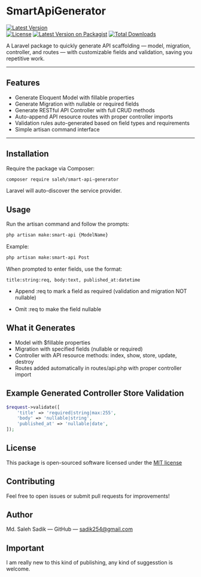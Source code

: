 # SmartApiGenerator

[![Latest Version](https://img.shields.io/github/v/release/sadik254/smart-api-generator?style=flat-square)](https://github.com/sadik254/smart-api-generator/releases)  
[![License](https://img.shields.io/github/license/sadik254/smart-api-generator?style=flat-square)](LICENSE) 
[![Latest Version on Packagist](https://img.shields.io/packagist/v/sadik254/smart-api-generator.svg?style=flat-square)](https://packagist.org/packages/sadik254/smart-api-generator)
[![Total Downloads](https://img.shields.io/packagist/dt/sadik254/smart-api-generator.svg?style=flat-square)](https://packagist.org/packages/sadik254/smart-api-generator)


A Laravel package to quickly generate API scaffolding — model, migration, controller, and routes — with customizable fields and validation, saving you repetitive work.

---

## Features

- Generate Eloquent Model with fillable properties  
- Generate Migration with nullable or required fields  
- Generate RESTful API Controller with full CRUD methods  
- Auto-append API resource routes with proper controller imports  
- Validation rules auto-generated based on field types and requirements  
- Simple artisan command interface  

---

## Installation

Require the package via Composer:

```bash
composer require saleh/smart-api-generator
```
Laravel will auto-discover the service provider.

## Usage

Run the artisan command and follow the prompts:

```bash
php artisan make:smart-api {ModelName}
```

Example:

```bash
php artisan make:smart-api Post
```

When prompted to enter fields, use the format:

```
title:string:req, body:text, published_at:datetime
```

- Append :req to mark a field as required (validation and migration NOT nullable)

- Omit :req to make the field nullable 

## What it Generates

- Model with $fillable properties
- Migration with specified fields (nullable or required)
- Controller with API resource methods: index, show, store, update, destroy
- Routes added automatically in routes/api.php with proper controller import

## Example Generated Controller Store Validation

```php
$request->validate([
    'title' => 'required|string|max:255',
    'body' => 'nullable|string',
    'published_at' => 'nullable|date',
]);
```
## License
This package is open-sourced software licensed under the [MIT license](https://opensource.org/licenses/MIT)

## Contributing
Feel free to open issues or submit pull requests for improvements!

## Author
Md. Saleh Sadik — GitHub — sadik254@gmail.com

## Important
I am really new to this kind of publishing, any kind of suggesstion is welcome. 